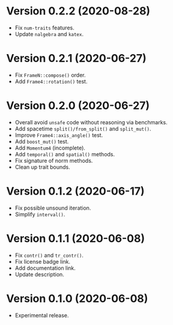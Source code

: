 # Version 0.2.2 (2020-08-28)

  * Fix `num-traits` features.
  * Update `nalgebra` and `katex`.

# Version 0.2.1 (2020-06-27)

  * Fix `FrameN::compose()` order.
  * Add `Frame4::rotation()` test.

# Version 0.2.0 (2020-06-27)

  * Overall avoid `unsafe` code without reasoning via benchmarks.
  * Add spacetime `split()/from_split()` and `split_mut()`.
  * Improve `Frame4::axis_angle()` test.
  * Add `boost_mut()` test.
  * Add `Momentum4` (incomplete).
  * Add `temporal()` and `spatial()` methods.
  * Fix signature of norm methods.
  * Clean up trait bounds.

# Version 0.1.2 (2020-06-17)

  * Fix possible unsound iteration.
  * Simplify `interval()`.

# Version 0.1.1 (2020-06-08)

  * Fix `contr()` and `tr_contr()`.
  * Fix license badge link.
  * Add documentation link.
  * Update description.

# Version 0.1.0 (2020-06-08)

  * Experimental release.
